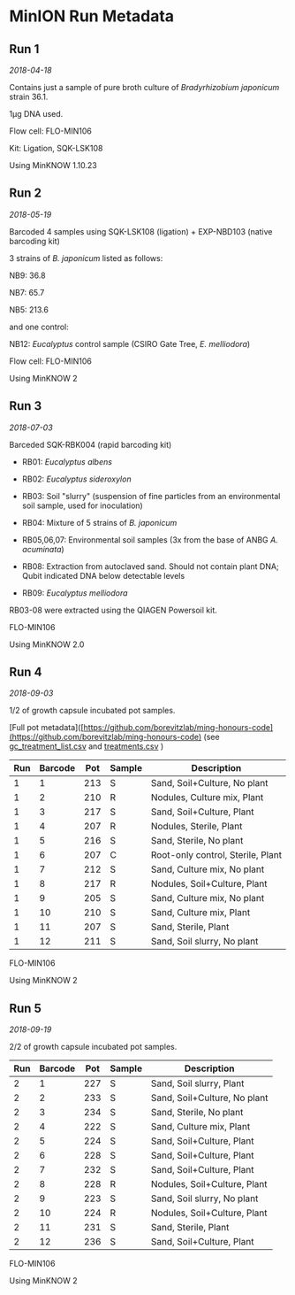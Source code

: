 # MinION Run Metadata

## Run 1

*2018-04-18*

Contains just a sample of pure broth culture of *Bradyrhizobium japonicum* strain 36.1.

1µg DNA used.

Flow cell: FLO-MIN106

Kit: Ligation, SQK-LSK108

Using MinKNOW 1.10.23

## Run 2

*2018-05-19*

Barcoded 4 samples using SQK-LSK108 (ligation) + EXP-NBD103 (native barcoding kit)

3 strains of *B. japonicum* listed as follows:

NB9: 36.8

NB7: 65.7

NB5: 213.6

and one control:

NB12: *Eucalyptus* control sample (CSIRO Gate Tree, *E. melliodora*)

Flow cell: FLO-MIN106

Using MinKNOW 2

## Run 3

*2018-07-03*

Barceded SQK-RBK004 (rapid barcoding kit)

- RB01: *Eucalyptus albens*

- RB02: *Eucalyptus sideroxylon*

- RB03: Soil "slurry" (suspension of fine particles from an environmental soil sample, used for inoculation)

- RB04: Mixture of 5 strains of *B. japonicum*

- RB05,06,07: Environmental soil samples (3x from the base of ANBG *A. acuminata*)

- RB08: Extraction from autoclaved sand. Should not contain plant DNA; Qubit indicated DNA below detectable levels

- RB09: *Eucalyptus melliodora*

RB03-08 were extracted using the QIAGEN Powersoil kit.

FLO-MIN106

Using MinKNOW 2.0

## Run 4

*2018-09-03*

1/2 of growth capsule incubated pot samples.

[Full pot metadata]([https://github.com/borevitzlab/ming-honours-code](https://github.com/borevitzlab/ming-honours-code) (see [gc\_treatment\_list.csv](https://github.com/borevitzlab/ming-honours-code/blob/master/gc_treatment_list.csv "gc_treatment_list.csv") and [treatments.csv](https://github.com/borevitzlab/ming-honours-code/blob/master/treatments.csv "treatments.csv") )

| Run | Barcode | Pot | Sample | Description                       |
| --- | ------- | --- | ------ | --------------------------------- |
| 1   | 1       | 213 | S      | Sand, Soil+Culture, No plant      |
| 1   | 2       | 210 | R      | Nodules, Culture mix, Plant       |
| 1   | 3       | 217 | S      | Sand, Soil+Culture, Plant         |
| 1   | 4       | 207 | R      | Nodules, Sterile, Plant           |
| 1   | 5       | 216 | S      | Sand, Sterile, No plant           |
| 1   | 6       | 207 | C      | Root-only control, Sterile, Plant |
| 1   | 7       | 212 | S      | Sand, Culture mix, No plant       |
| 1   | 8       | 217 | R      | Nodules, Soil+Culture, Plant      |
| 1   | 9       | 205 | S      | Sand, Culture mix, No plant       |
| 1   | 10      | 210 | S      | Sand, Culture mix, Plant          |
| 1   | 11      | 207 | S      | Sand, Sterile, Plant              |
| 1   | 12      | 211 | S      | Sand, Soil slurry, No plant       |

FLO-MIN106

Using MinKNOW 2

## Run 5

*2018-09-19*

2/2 of growth capsule incubated pot samples.

| Run | Barcode | Pot | Sample | Description                  |
| --- | ------- | --- | ------ | ---------------------------- |
| 2   | 1       | 227 | S      | Sand, Soil slurry, Plant     |
| 2   | 2       | 233 | S      | Sand, Soil+Culture, No plant |
| 2   | 3       | 234 | S      | Sand, Sterile, No plant      |
| 2   | 4       | 222 | S      | Sand, Culture mix, Plant     |
| 2   | 5       | 224 | S      | Sand, Soil+Culture, Plant    |
| 2   | 6       | 228 | S      | Sand, Soil+Culture, Plant    |
| 2   | 7       | 232 | S      | Sand, Soil+Culture, Plant    |
| 2   | 8       | 228 | R      | Nodules, Soil+Culture, Plant |
| 2   | 9       | 223 | S      | Sand, Soil slurry, No plant  |
| 2   | 10      | 224 | R      | Nodules, Soil+Culture, Plant |
| 2   | 11      | 231 | S      | Sand, Sterile, Plant         |
| 2   | 12      | 236 | S      | Sand, Soil+Culture, Plant    |

FLO-MIN106

Using MinKNOW 2
